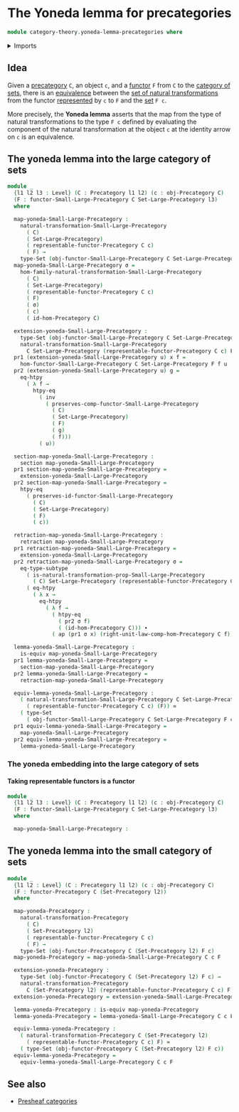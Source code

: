 # The Yoneda lemma for precategories

```agda
module category-theory.yoneda-lemma-precategories where
```

<details><summary>Imports</summary>

```agda
open import category-theory.functors-from-small-to-large-precategories
open import category-theory.functors-precategories
open import category-theory.natural-transformations-functors-from-small-to-large-precategories
open import category-theory.natural-transformations-functors-precategories
open import category-theory.precategories
open import category-theory.representable-functors-precategories

open import foundation.action-on-identifications-functions
open import foundation.category-of-sets
open import foundation.dependent-pair-types
open import foundation.equivalences
open import foundation.function-extensionality
open import foundation.identity-types
open import foundation.retractions
open import foundation.sections
open import foundation.sets
open import foundation.subtypes
open import foundation.universe-levels
```

</details>

## Idea

Given a [precategory](category-theory.precategories.md) `C`, an object `c`, and
a [functor](category-theory.functors-precategories.md) `F` from `C` to the
[category of sets](foundation.category-of-sets.md), there is an
[equivalence](foundation-core.equivalences.md) between the
[set of natural transformations](category-theory.natural-transformations-functors-precategories.md)
from the functor
[represented](category-theory.representable-functors-precategories.md) by `c` to
`F` and the [set](foundation-core.sets.md) `F c`.

More precisely, the **Yoneda lemma** asserts that the map from the type of
natural transformations to the type `F c` defined by evaluating the component of
the natural transformation at the object `c` at the identity arrow on `c` is an
equivalence.

## The yoneda lemma into the large category of sets

```agda
module _
  {l1 l2 l3 : Level} (C : Precategory l1 l2) (c : obj-Precategory C)
  (F : functor-Small-Large-Precategory C Set-Large-Precategory l3)
  where

  map-yoneda-Small-Large-Precategory :
    natural-transformation-Small-Large-Precategory
      ( C)
      ( Set-Large-Precategory)
      ( representable-functor-Precategory C c)
      ( F) →
    type-Set (obj-functor-Small-Large-Precategory C Set-Large-Precategory F c)
  map-yoneda-Small-Large-Precategory σ =
    hom-family-natural-transformation-Small-Large-Precategory
      ( C)
      ( Set-Large-Precategory)
      ( representable-functor-Precategory C c)
      ( F)
      ( σ)
      ( c)
      ( id-hom-Precategory C)

  extension-yoneda-Small-Large-Precategory :
    type-Set (obj-functor-Small-Large-Precategory C Set-Large-Precategory F c) →
    natural-transformation-Small-Large-Precategory
      C Set-Large-Precategory (representable-functor-Precategory C c) F
  pr1 (extension-yoneda-Small-Large-Precategory u) x f =
    hom-functor-Small-Large-Precategory C Set-Large-Precategory F f u
  pr2 (extension-yoneda-Small-Large-Precategory u) g =
    eq-htpy
      ( λ f →
        htpy-eq
          ( inv
            ( preserves-comp-functor-Small-Large-Precategory
              ( C)
              ( Set-Large-Precategory)
              ( F)
              ( g)
              ( f)))
          ( u))

  section-map-yoneda-Small-Large-Precategory :
    section map-yoneda-Small-Large-Precategory
  pr1 section-map-yoneda-Small-Large-Precategory =
    extension-yoneda-Small-Large-Precategory
  pr2 section-map-yoneda-Small-Large-Precategory =
    htpy-eq
      ( preserves-id-functor-Small-Large-Precategory
        ( C)
        ( Set-Large-Precategory)
        ( F)
        ( c))

  retraction-map-yoneda-Small-Large-Precategory :
    retraction map-yoneda-Small-Large-Precategory
  pr1 retraction-map-yoneda-Small-Large-Precategory =
    extension-yoneda-Small-Large-Precategory
  pr2 retraction-map-yoneda-Small-Large-Precategory σ =
    eq-type-subtype
      ( is-natural-transformation-prop-Small-Large-Precategory
        ( C) Set-Large-Precategory (representable-functor-Precategory C c) F)
      ( eq-htpy
        ( λ x →
          eq-htpy
            ( λ f →
              ( htpy-eq
                ( pr2 σ f)
                ( (id-hom-Precategory C))) ∙
              ( ap (pr1 σ x) (right-unit-law-comp-hom-Precategory C f)))))

  lemma-yoneda-Small-Large-Precategory :
    is-equiv map-yoneda-Small-Large-Precategory
  pr1 lemma-yoneda-Small-Large-Precategory =
    section-map-yoneda-Small-Large-Precategory
  pr2 lemma-yoneda-Small-Large-Precategory =
    retraction-map-yoneda-Small-Large-Precategory

  equiv-lemma-yoneda-Small-Large-Precategory :
    ( natural-transformation-Small-Large-Precategory C Set-Large-Precategory
      ( representable-functor-Precategory C c) (F)) ≃
    ( type-Set
      ( obj-functor-Small-Large-Precategory C Set-Large-Precategory F c))
  pr1 equiv-lemma-yoneda-Small-Large-Precategory =
    map-yoneda-Small-Large-Precategory
  pr2 equiv-lemma-yoneda-Small-Large-Precategory =
    lemma-yoneda-Small-Large-Precategory
```

### The yoneda embedding into the large category of sets

#### Taking representable functors is a functor

```agda
module _
  {l1 l2 l3 : Level} (C : Precategory l1 l2) (c : obj-Precategory C)
  (F : functor-Small-Large-Precategory C Set-Large-Precategory l3)
  where

  map-yoneda-Small-Large-Precategory :
```

## The yoneda lemma into the small category of sets

```agda
module _
  {l1 l2 : Level} (C : Precategory l1 l2) (c : obj-Precategory C)
  (F : functor-Precategory C (Set-Precategory l2))
  where

  map-yoneda-Precategory :
    natural-transformation-Precategory
      ( C)
      ( Set-Precategory l2)
      ( representable-functor-Precategory C c)
      ( F) →
    type-Set (obj-functor-Precategory C (Set-Precategory l2) F c)
  map-yoneda-Precategory = map-yoneda-Small-Large-Precategory C c F

  extension-yoneda-Precategory :
    type-Set (obj-functor-Precategory C (Set-Precategory l2) F c) →
    natural-transformation-Precategory
      C (Set-Precategory l2) (representable-functor-Precategory C c) F
  extension-yoneda-Precategory = extension-yoneda-Small-Large-Precategory C c F

  lemma-yoneda-Precategory : is-equiv map-yoneda-Precategory
  lemma-yoneda-Precategory = lemma-yoneda-Small-Large-Precategory C c F

  equiv-lemma-yoneda-Precategory :
    ( natural-transformation-Precategory C (Set-Precategory l2)
      ( representable-functor-Precategory C c) F) ≃
    ( type-Set (obj-functor-Precategory C (Set-Precategory l2) F c))
  equiv-lemma-yoneda-Precategory =
    equiv-lemma-yoneda-Small-Large-Precategory C c F
```

## See also

- [Presheaf categories](category-theory.presheaf-categories.md)

